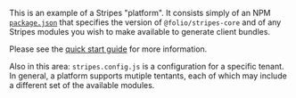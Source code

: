 This is an example of a Stripes "platform". It consists simply of an NPM [`package.json`](https://docs.npmjs.com/files/package.json) that specifies the version of `@folio/stripes-core` and of any Stripes modules you wish to make available to generate client bundles.

Please see the [quick start guide](https://github.com/folio-org/stripes-core/blob/master/doc/quick-start.md) for more information.

Also in this area: `stripes.config.js` is a configuration for a specific tenant. In general, a platform supports mutiple tentants, each of which may include a different set of the available modules.
